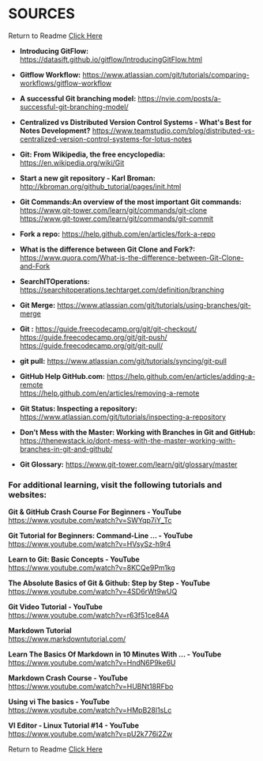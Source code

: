 # SOURCES
Return to Readme [Click Here](/README.md)


* <b> Introducing GitFlow: </b>  https://datasift.github.io/gitflow/IntroducingGitFlow.html

* <b>Gitflow Workflow:</b> 
https://www.atlassian.com/git/tutorials/comparing-workflows/gitflow-workflow

* <b>A successful Git branching model:</b> 
https://nvie.com/posts/a-successful-git-branching-model/

* <b>Centralized vs Distributed Version Control Systems - What's Best for Notes Development?</b> 
https://www.teamstudio.com/blog/distributed-vs-centralized-version-control-systems-for-lotus-notes


* <b>Git: From Wikipedia, the free encyclopedia:</b> https://en.wikipedia.org/wiki/Git


* <b>Start a new git repository - Karl Broman:</b> http://kbroman.org/github_tutorial/pages/init.html


* <b>Git Commands:An overview of the most important Git commands:</b> </br>https://www.git-tower.com/learn/git/commands/git-clone
</br>https://www.git-tower.com/learn/git/commands/git-commit


* <b>Fork a repo:</b> https://help.github.com/en/articles/fork-a-repo


* <b>What is the difference between Git Clone and Fork?:</b> </br>https://www.quora.com/What-is-the-difference-between-Git-Clone-and-Fork

* <b>SearchITOperations:</b> https://searchitoperations.techtarget.com/definition/branching


* <b>Git Merge:</b> https://www.atlassian.com/git/tutorials/using-branches/git-merge


* <b>Git :</b> https://guide.freecodecamp.org/git/git-checkout/</br>
https://guide.freecodecamp.org/git/git-push/</br>
https://guide.freecodecamp.org/git/git-pull/

* <b>git pull:</b> https://www.atlassian.com/git/tutorials/syncing/git-pull


* <b>GitHub Help    GitHub.com:</b> https://help.github.com/en/articles/adding-a-remote</br>
https://help.github.com/en/articles/removing-a-remote


* <b>Git Status: Inspecting a repository:</b> </br>https://www.atlassian.com/git/tutorials/inspecting-a-repository



* <b>Don’t Mess with the Master: Working with Branches in Git and GitHub:</b> 
</br>https://thenewstack.io/dont-mess-with-the-master-working-with-branches-in-git-and-github/



* <b>Git Glossary:</b> https://www.git-tower.com/learn/git/glossary/master


### For additional learning, visit the following tutorials and websites:

<b>Git & GitHub Crash Course For Beginners - YouTube </b></br>
https://www.youtube.com/watch?v=SWYqp7iY_Tc

<b>Git Tutorial for Beginners: Command-Line ... - YouTube</b></br>
https://www.youtube.com/watch?v=HVsySz-h9r4

<b>Learn to Git: Basic Concepts - YouTube</b></br>
https://www.youtube.com/watch?v=8KCQe9Pm1kg

<b>The Absolute Basics of Git & Github: Step by Step - YouTube</b></br>
https://www.youtube.com/watch?v=4SD6rWt9wUQ

<b>Git Video Tutorial - YouTube</b></br>
https://www.youtube.com/watch?v=r63f51ce84A

<b>Markdown Tutorial</b></br>
https://www.markdowntutorial.com/

<b>Learn The Basics Of Markdown in 10 Minutes With ... - YouTube</b></br>
https://www.youtube.com/watch?v=HndN6P9ke6U

<b>Markdown Crash Course - YouTube</b></br>
https://www.youtube.com/watch?v=HUBNt18RFbo

<b>Using vi The basics - YouTube</b></br>
https://www.youtube.com/watch?v=HMpB28l1sLc

<b>VI Editor - Linux Tutorial #14 - YouTube</b></br>
https://www.youtube.com/watch?v=pU2k776i2Zw

Return to Readme [Click Here](/README.md)

